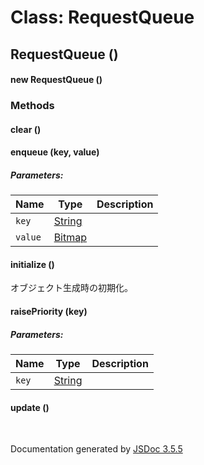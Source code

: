 # Class: RequestQueue

## RequestQueue ()

#### new RequestQueue ()

<dl>
</dl>

### Methods

#### clear ()

<dl>
</dl>

#### enqueue (key, value)

##### Parameters:

| Name | Type | Description |
| --- | --- | --- |
| `key` | [String](String.html) |  |
| `value` | [Bitmap](Bitmap.html) |  |

<dl>
</dl>

#### initialize ()

 オブジェクト生成時の初期化。
<dl>
</dl>

#### raisePriority (key)

##### Parameters:

| Name | Type | Description |
| --- | --- | --- |
| `key` | [String](String.html) |  |

<dl>
</dl>

#### update ()

<dl>
</dl>
 <br>

  Documentation generated by [JSDoc 3.5.5](https://github.com/jsdoc3/jsdoc)
